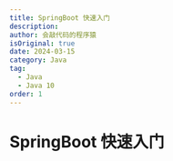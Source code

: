 ```yaml
---
title: SpringBoot 快速入门
description:
author: 会敲代码的程序猿
isOriginal: true
date: 2024-03-15
category: Java
tag:
  - Java
  - Java 10
order: 1
---
```


# SpringBoot 快速入门
